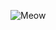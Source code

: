 ![Meow]([https://assets.digitalocean.com/articles/alligator/boo.svg](https://www.bing.com/images/search?view=detailV2&ccid=navHWS2V&id=69267E47B4BE5E4A7487D94A701AC9A98266AE91&thid=OIP.navHWS2VU-tiGs-AZizmgAHaFj&mediaurl=https%3a%2f%2fth.bing.com%2fth%2fid%2fR.9dabc7592d9553eb621acf80662ce680%3frik%3dka5mgqnJGnBK2Q%26riu%3dhttp%253a%252f%252fwww.photosdaily.com%252fwp-content%252fuploads%252f2012%252f12%252fHappy-Cat.jpg%26ehk%3dbT%252bgcbGMsLBaJUz9E5TJv5b2qMZKgJ3h1BLrGtSjkx8%253d%26risl%3d%26pid%3dImgRaw%26r%3d0&exph=1200&expw=1600&q=cat&simid=608039023138400310&FORM=IRPRST&ck=5104637DCC25AE8B34AB87B1D4AE016C&selectedIndex=12)https://www.bing.com/images/search?view=detailV2&ccid=navHWS2V&id=69267E47B4BE5E4A7487D94A701AC9A98266AE91&thid=OIP.navHWS2VU-tiGs-AZizmgAHaFj&mediaurl=https%3a%2f%2fth.bing.com%2fth%2fid%2fR.9dabc7592d9553eb621acf80662ce680%3frik%3dka5mgqnJGnBK2Q%26riu%3dhttp%253a%252f%252fwww.photosdaily.com%252fwp-content%252fuploads%252f2012%252f12%252fHappy-Cat.jpg%26ehk%3dbT%252bgcbGMsLBaJUz9E5TJv5b2qMZKgJ3h1BLrGtSjkx8%253d%26risl%3d%26pid%3dImgRaw%26r%3d0&exph=1200&expw=1600&q=cat&simid=608039023138400310&FORM=IRPRST&ck=5104637DCC25AE8B34AB87B1D4AE016C&selectedIndex=12 "a title")

